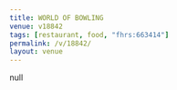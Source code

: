 ```yaml
---
title: WORLD OF BOWLING
venue: v18842
tags: [restaurant, food, "fhrs:663414"]
permalink: /v/18842/
layout: venue
---
```

null